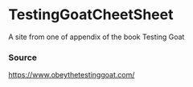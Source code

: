 # TestingGoatCheetSheet
A site from one of appendix of the book Testing Goat

### Source 
https://www.obeythetestinggoat.com/